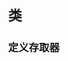 <!--
 * @Author: xinxu
 * @Date: 2022-08-17 14:38:14
 * @LastEditors: xinxu
 * @LastEditTime: 2022-08-18 14:21:36
 * @FilePath: /azzlzzxz.github.io/docs/typescript/class.md
-->

# 类

## 定义存取器
